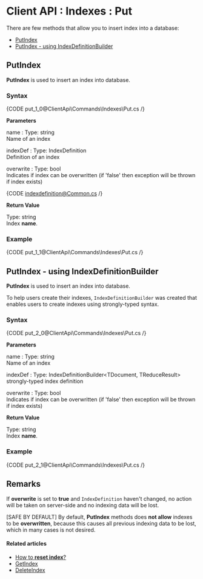 # Client API : Indexes : Put

There are few methods that allow you to insert index into a database:   
- [PutIndex](../../../client-api/commands/indexes/put#putindex)   
- [PutIndex - using IndexDefinitionBuilder](../../../client-api/commands/indexes/put#putindex---using-indexdefinitionbuilder)   

## PutIndex

**PutIndex** is used to insert an index into database.

### Syntax

{CODE put_1_0@ClientApi\Commands\Indexes\Put.cs /}

**Parameters**   

name
:   Type: string   
Name of an index

indexDef
:   Type: IndexDefinition   
Definition of an index  

overwrite
:   Type: bool   
Indicates if index can be overwritten (if 'false' then exception will be thrown if index exists)  

{CODE indexdefinition@Common.cs /}

**Return Value**

Type: string   
Index **name**.

### Example

{CODE put_1_1@ClientApi\Commands\Indexes\Put.cs /}

## PutIndex - using IndexDefinitionBuilder

**PutIndex** is used to insert an index into database. 

To help users create their indexes, `IndexDefinitionBuilder` was created that enables users to create indexes using strongly-typed syntax.

### Syntax

{CODE put_2_0@ClientApi\Commands\Indexes\Put.cs /}

**Parameters**   

name
:   Type: string   
Name of an index

indexDef
:   Type: IndexDefinitionBuilder<TDocument, TReduceResult>   
strongly-typed index definition

overwrite
:   Type: bool   
Indicates if index can be overwritten (if 'false' then exception will be thrown if index exists)  

**Return Value**

Type: string   
Index **name**.

### Example

{CODE put_2_1@ClientApi\Commands\Indexes\Put.cs /}

## Remarks

If **overwrite** is set to **true** and `IndexDefinition` haven't changed, no action will be taken on server-side and no indexing data will be lost.

[SAFE BY DEFAULT] By default, **PutIndex** methods does **not allow** indexes to be **overwritten**, because this causes all previous indexing data to be lost, which in many cases is not desired.

#### Related articles

- [How to **reset index**?](../../../client-api/commands/indexes/reset-index)  
- [GetIndex](../../../client-api/commands/indexes/get)  
- [DeleteIndex](../../../client-api/commands/indexes/delete)  
